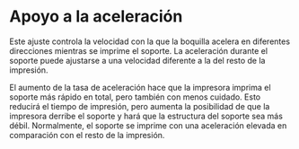 Apoyo a la aceleración
====
Este ajuste controla la velocidad con la que la boquilla acelera en diferentes direcciones mientras se imprime el soporte. La aceleración durante el soporte puede ajustarse a una velocidad diferente a la del resto de la impresión.

El aumento de la tasa de aceleración hace que la impresora imprima el soporte más rápido en total, pero también con menos cuidado. Esto reducirá el tiempo de impresión, pero aumenta la posibilidad de que la impresora derribe el soporte y hará que la estructura del soporte sea más débil. Normalmente, el soporte se imprime con una aceleración elevada en comparación con el resto de la impresión.
